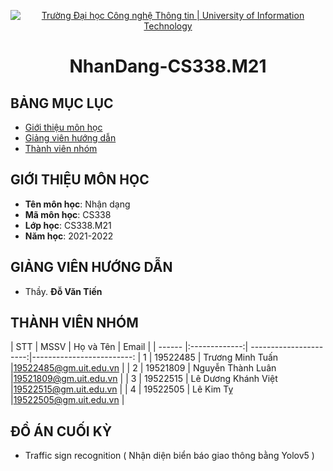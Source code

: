 <!-- Banner -->
<p align="center">
  <a href="https://www.uit.edu.vn/" title="Trường Đại học Công nghệ Thông tin" style="border: none;">
    <img src="https://i.imgur.com/WmMnSRt.png" alt="Trường Đại học Công nghệ Thông tin | University of Information Technology">
  </a>
</p>

<!-- Title -->
<h1 align="center"><b>NhanDang-CS338.M21</b></h1>

## BẢNG MỤC LỤC
* [ Giới thiệu môn học](#gioithieumonhoc)
* [ Giảng viên hướng dẫn](#giangvien)
* [ Thành viên nhóm](#thanhvien)
## GIỚI THIỆU MÔN HỌC
<a name="gioithieumonhoc"></a>
* **Tên môn học**: Nhận dạng 
* **Mã môn học**: CS338
* **Lớp học**: CS338.M21
* **Năm học**: 2021-2022

## GIẢNG VIÊN HƯỚNG DẪN
<a name="giangvien"></a>
* Thầy. **Đỗ Văn Tiến** 

## THÀNH VIÊN NHÓM
<a name="thanhvien"></a>
| STT    | MSSV          | Họ và Tên              |  Email                   |
| ------ |:-------------:| ----------------------:|-------------------------:
| 1      | 19522485      | Trương Minh Tuấn           |19522485@gm.uit.edu.vn   |
| 2      | 19521809      | Nguyễn Thành Luân  |19521809@gm.uit.edu.vn   |
| 3      | 19522515      | Lê Dương Khánh Việt         |19522515@gm.uit.edu.vn   |
| 4      | 19522505      | Lê Kim Tỵ         |19522505@gm.uit.edu.vn   |
## ĐỒ ÁN CUỐI KỲ
- Traffic sign recognition ( Nhận diện biển báo giao thông bằng Yolov5 )
